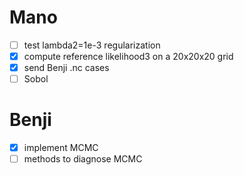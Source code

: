 # Mano
- [ ] test lambda2=1e-3 regularization
- [X] compute reference likelihood3 on a 20x20x20 grid
- [X] send Benji .nc cases
- [ ] Sobol

# Benji
- [x] implement MCMC
- [ ] methods to diagnose MCMC
